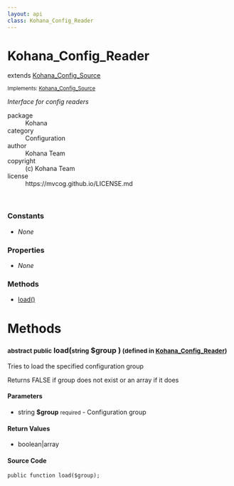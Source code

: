```yaml
---
layout: api
class: Kohana_Config_Reader
---
```

<h1>Kohana_Config_Reader</h1>
extends <a href='/documentation/api/Kohana_Config_Source'>Kohana_Config_Source</a>
<br />
<p class='interfaces'>
<small>Implements: <a href='/documentation/api/Kohana_Config_Source'>Kohana_Config_Source</a></small>
</p>
<p>
<i><p>Interface for config readers</p>
</i>
</p>
<dl class='tags'>
<dt>package</dt>
<dd>Kohana</dd>
<dt>category</dt>
<dd>Configuration</dd>
<dt>author</dt>
<dd>Kohana Team</dd>
<dt>copyright</dt>
<dd>(c) Kohana Team</dd>
<dt>license</dt>
<dd>https://mvcog.github.io/LICENSE.md</dd>
</dl>
<br />
<div class='toc row d-none d-sm-flex d-md-flex d-lg-flex d-xl-flex'>
<div class='constants col-4'>
<h3>Constants</h3>
<ul>
<li>
<em>None</em>
</li>
</ul>
</div>
<div class='properties col-4'>
<h3>Properties</h3>
<ul>
<li>
<em>None</em>
</li>
</ul>
</div>
<div class='methods col-4'>
<h3>Methods</h3>
<ul>
<li>
<a href="#load">load()</a>
</li>

</ul>
</div>
</div>
<h1 id='methods'>Methods</h1>
<div class='methods'>

<div class='method'>
<h3 id="load"><small>abstract public</small>  load(<small>string</small> <span class="param" title="Configuration group">$group</span> )<small> (defined in <a href='/documentation/api/Kohana_Config_Reader'>Kohana_Config_Reader</a>)</small></h3>
<div class='description'><p>Tries to load the specified configuration group</p>

<p>Returns FALSE if group does not exist or an array if it does</p>
</div>
<h4>Parameters</h4>
<ul>
<li>
 <span class="blue">string </span><strong> $group</strong> <small>required</small> - Configuration group</li>
</ul>
<h4>Return Values</h4>
<ul class='return'>
<li>
<span class='blue'>boolean|array</span>  
</li></ul>
<div class="method-source">
<h4>Source Code</h4>
<pre>
<code class="language-php">public function load($group);</code>
</pre>
</div>
</div>
</div>